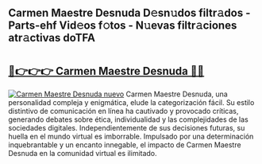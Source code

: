## Carmen Maestre Desnuda D𝚎sn𝚞dos filtr𝚊dos - Parts-ehf Vid𝚎os f𝚘tos - N𝚞evas filtr𝚊ciones atr𝚊ctivas doTFA

# <h2><a href="http://mb7ta4t.tromn.icu/?c=Carmen+Maestre+Desnuda">🔗👉👉👉 Carmen Maestre Desnuda 🔗🔗</a></h2>

[![Carmen Maestre Desnuda nuevo](https://i.imgur.com/pEAQMta.gif)](http://mb7ta4t.tromn.icu/?c=Carmen+Maestre+Desnuda)
Carmen Maestre Desnuda, una personalidad compleja y enigmática, elude la categorización fácil. Su estilo distintivo de comunicación en línea ha cautivado y provocado críticas, generando debates sobre ética, individualidad y las complejidades de las sociedades digitales. Independientemente de sus decisiones futuras, su huella en el mundo virtual es imborrable. Impulsado por una determinación inquebrantable y un encanto innegable, el impacto de Carmen Maestre Desnuda en la comunidad virtual es ilimitado.
